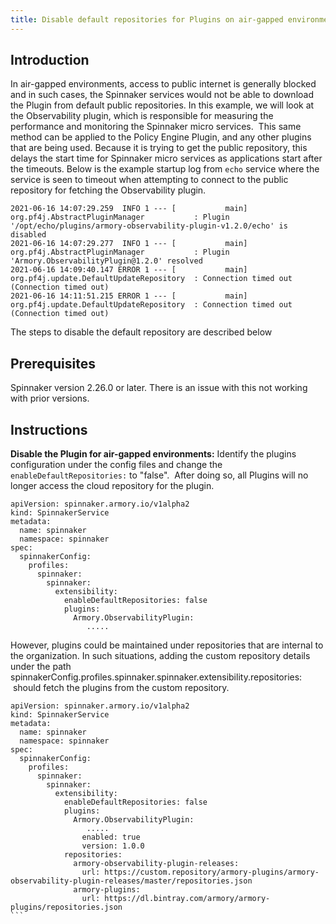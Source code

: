 ```yaml
---
title: Disable default repositories for Plugins on air-gapped environments and Specify the Repo
---
```


## Introduction
In air-gapped environments, access to public internet is generally blocked and in such cases, the Spinnaker services would not be able to download the Plugin from default public repositories.
In this example, we will look at the Observability plugin, which is responsible for measuring the performance and monitoring the Spinnaker micro services.  This same method can be applied to the Policy Engine Plugin, and any other plugins that are being used.
Because it is trying to get the public repository, this delays the start time for Spinnaker micro services as applications start after the timeouts. Below is the example startup log from ```echo``` service where the service is seen to timeout when attempting to connect to the public repository for fetching the Observability plugin. 
```
2021-06-16 14:07:29.259  INFO 1 --- [           main] org.pf4j.AbstractPluginManager           : Plugin '/opt/echo/plugins/armory-observability-plugin-v1.2.0/echo' is disabled
2021-06-16 14:07:29.277  INFO 1 --- [           main] org.pf4j.AbstractPluginManager           : Plugin 'Armory.ObservabilityPlugin@1.2.0' resolved
2021-06-16 14:09:40.147 ERROR 1 --- [           main] org.pf4j.update.DefaultUpdateRepository  : Connection timed out (Connection timed out)
2021-06-16 14:11:51.215 ERROR 1 --- [           main] org.pf4j.update.DefaultUpdateRepository  : Connection timed out (Connection timed out)
```
The steps to disable the default repository are described below

## Prerequisites
Spinnaker version 2.26.0 or later. There is an issue with this not working with prior versions.

## Instructions
**Disable the Plugin for air-gapped environments:**
Identify the plugins configuration under the config files and change the ```enableDefaultRepositories:``` to "false".  After doing so, all Plugins will no longer access the cloud repository for the plugin.
```
apiVersion: spinnaker.armory.io/v1alpha2
kind: SpinnakerService
metadata:
  name: spinnaker
  namespace: spinnaker
spec:
  spinnakerConfig:
    profiles:
      spinnaker:
        spinnaker:
          extensibility:
            enableDefaultRepositories: false
            plugins:
              Armory.ObservabilityPlugin:
                 ..... 
```
However, plugins could be maintained under repositories that are internal to the organization. In such situations, adding the custom repository details under the path  spinnakerConfig.profiles.spinnaker.spinnaker.extensibility.repositories:  should fetch the plugins from the custom repository.
```
apiVersion: spinnaker.armory.io/v1alpha2
kind: SpinnakerService
metadata:
  name: spinnaker
  namespace: spinnaker
spec:
  spinnakerConfig:
    profiles:
      spinnaker:
        spinnaker:
          extensibility:
            enableDefaultRepositories: false
            plugins:
              Armory.ObservabilityPlugin:
                 ..... 
                enabled: true
                version: 1.0.0
            repositories:
              armory-observability-plugin-releases:
                url: https://custom.repository/armory-plugins/armory-observability-plugin-releases/master/repositories.json
              armory-plugins:
                url: https://dl.bintray.com/armory/armory-plugins/repositories.json
```                


